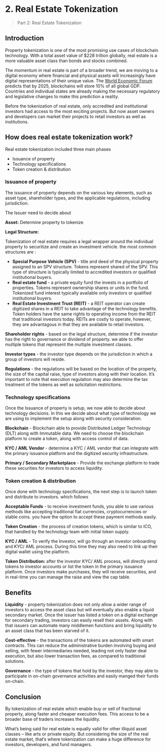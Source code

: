 # 2. Real Estate Tokenization

> Part 2: Real Estate Tokenization

## Introduction

Property tokenization is one of the most promising use cases of blockchain technology. With a total asset value of $228 trillion globally, real estate is a more valuable asset class than bonds and stocks combined.

The momentum in real estate is part of a broader trend, we are moving to a digital economy where financial and physical assets will increasingly have digital representations of their unique value. The [World Economic Forum](http://www3.weforum.org/docs/WEF_GAC15_Technological_Tipping_Points_report_2015.pdf) predicts that by 2025, blockchains will store 10% of all global GDP. Countries and individual states are already making the necessary regulatory and legislative changes to make this prediction a reality.

Before the tokenization of real estate, only accredited and institutional investors had access to the most exciting projects. But now asset owners and developers can market their projects to retail investors as well as institutions.

## How does real estate tokenization work?

Real estate tokenization included three main phases

* Issuance of property
* Technology specifications
* Token creation & distribution

### Issuance of property

The issuance of property depends on the various key elements, such as asset type, shareholder types, and the applicable regulations, including jurisdiction.

The Issuer need to decide about

**Asset:** Determine property to tokenize

**Legal Structure:**

Tokenization of real estate requires a legal wrapper around the individual property to securitize and create an investment vehicle. the most common structures are :

* **Special Purpose Vehicle \(SPV\)** -  title and deed of the physical property assigned to an SPV structure. Tokens represent shared of the SPV. This type of structure is typically limited to accredited investors or qualified institutional buyers.
* **Real estate fund** - a private equity fund the invests in a portfolio of properties. Tokens represent ownership shares or units in the fund. Tokenized fund interest typically available only investors or qualified institutional buyers.
* **Real Estate Investment Trust \(REIT\)** -  a REIT operator can create digitized shares in a REIT to take advantage of the technology benefits. Token holders have the same rights to operating income from the REIT that traditional investors today. REITs are costly to operate, however, they are advantagous in that they are available to retail investors.

**Shareholder rights** - based on the legal structure, determine if the investor has the right to governance or dividend of property. we able to offer multiple tokens that represent the multiple investment classes.

**Investor types** - the investor type depends on the jurisdiction in which a group of investors will reside.

**Regulations** - the regulations will be based on the location of the property, the size of the capital raise, type of investors along with their location. It’s important to note that execution regulation may also determine the tax treatment of the tokens as well as solicitation restrictions.

### Technology specifications

Once the Issuance of property is setup, we now able to decide about technology decisions. In this we decide about what type of technology we are using to implement the setup along with security consideration.

**Blockchain** - Blockchain able to provide Distributed Ledger Technology \(DLT\) along with Immutable data. We need to choose the blockchain platform to create a token, along with access control of data.

**KYC / AML Vendor** - determine a KYC / AML vendor that can integrate with the primary issuance platform and the digitized security infrastructure.

**Primary / Secondary Marketplace** - Provide the exchange platform to trade these securities for investors to access liquidity.

### Token creation & distribution

Once done with technology specifications, the next step is to launch token and distribute to investors. which follows

**Acceptable Funds** - to receive investment funds, you able to use various methods like accepting traditional fiat currencies, cryptocurrencies or stable coins. you have the option to accept these payment methods easily.

**Token Creation** - the process of creation tokens, which is similar to ICO, that handled by the technology team with initial token supply.

**KYC / AML** - To verify the Investor, will go through an investor onboarding and KYC/ AML process. During this time they may also need to link up their digital wallet using the platform.

**Token Distribution:** after the investor KYC/ AML process, will directly send tokens to investor accounts or list the token in the primary issuance platform. Once investors make purchases, they will receive securities, and in real-time you can manage the raise and view the cap table.

## Benefits

**Liquidity** - property tokenization does not only allow a wider range of investors to access the asset class but will eventually also enable a liquid secondary market. Once the issuer has listed a token on a digital exchange for secondary trading, investors can easily resell their assets. Along with that issuers can automate many middlemen functions and bring liquidity to an asset class that has been starved of it.

**Cost-effective** - the transactions of the tokens are automated with smart contracts. This can reduce the administrative burden involving buying and selling, with fewer intermediaries needed, leading not only faster deal execution, but also lower transaction fees, as compared to traditional solutions.

**Governance** - the type of tokens that hold by the investor, they may able to participate in on-chain governance activities and easily manged their funds on-chain.

## Conclusion

By tokenization of real estate which enable buy or sell of fractional property, along faster and cheaper execution fees. This access to be a broader base of traders increases the liquidity.

What’s being said for real estate is equally valid for other illiquid asset classes – like arts or private equity. But considering the size of the real estate market, that’s where tokenization can make a huge difference for investors, developers, and fund managers.

